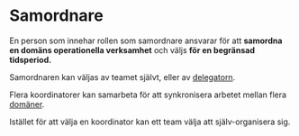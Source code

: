 # Samordnare

<summary>
En person som innehar rollen som samordnare ansvarar för att <strong>samordna en domäns operationella verksamhet</strong> och väljs <strong>för en begränsad tidsperiod.</strong>
</summary>

Samordnaren kan väljas av teamet självt, eller av [delegatorn](glossary:delegator).

Flera koordinatorer kan samarbeta för att synkronisera arbetet mellan flera [domäner](glossary:domain).

Istället för att välja en koordinator kan ett team välja att själv-organisera sig.